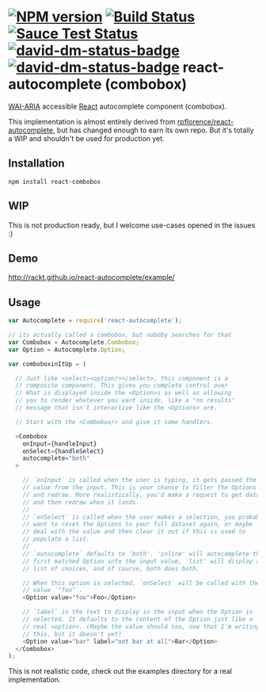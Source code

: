 [![NPM version](https://badge.fury.io/js/react-combobox.svg)](http://badge.fury.io/js/react-combobox) [![Build Status](https://travis-ci.org/jmreidy/react-combobox.svg?branch=master)](https://travis-ci.org/jmreidy/react-combobox) [![Sauce Test Status](https://saucelabs.com/buildstatus/rzrsharp_oss)](https://saucelabs.com/u/rzrsharp_oss) [![david-dm-status-badge](https://david-dm.org/jmreidy/react-combobox.svg)](https://david-dm.org/jmreidy/react-combobox#info=dependencies&view=table)
 [![david-dm-status-badge](https://david-dm.org/jmreidy/react-combobox/dev-status.svg)](https://david-dm.org/jmreidy/react-combobox#info=devDependencies&view=table)
react-autocomplete (combobox)
=============================

[WAI-ARIA][wai-aria] accessible [React][react] autocomplete component (combobox).

This implementation is almost entirely derived from [rpflorence/react-autocomplete](https://github.com/rpflorence/react-autocomplete), but has
changed enough to earn its own repo. But it's totally a WIP and shouldn't be used for production yet.

Installation
------------

`npm install react-combobox`

WIP
---

This is not production ready, but I welcome use-cases opened in the
issues :)

Demo
----

http://rackt.github.io/react-autocomplete/example/

Usage
-----

```js
var Autocomplete = require('react-autocomplete');

// its actually called a combobox, but noboby searches for that
var Combobox = Autocomplete.Combobox;
var Option = Autocomplete.Option;

var comboboxinItUp = (

  // Just like <select><option/></select>, this component is a
  // composite component. This gives you complete control over
  // What is displayed inside the <Option>s as well as allowing
  // you to render whatever you want inside, like a "no results"
  // message that isn't interactive like the <Options> are.

  // Start with the <Combobox/> and give it some handlers.

  <Combobox
    onInput={handleInput}
    onSelect={handleSelect}
    autocomplete="both"
  >

    // `onInput` is called when the user is typing, it gets passed the
    // value from the input. This is your chance to filter the Options
    // and redraw. More realistically, you'd make a request to get data
    // and then redraw when it lands.
    //
    // `onSelect` is called when the user makes a selection, you probably
    // want to reset the Options to your full dataset again, or maybe
    // deal with the value and then clear it out if this is used to
    // populate a list.
    //
    // `autocomplete` defaults to 'both'. 'inline' will autocomplete the
    // first matched Option into the input value, 'list' will display a
    // list of choices, and of course, both does both.

    // When this option is selected, `onSelect` will be called with the
    // value `"foo"`.
    <Option value="foo">Foo</Option>

    // `label` is the text to display in the input when the Option is
    // selected. It defaults to the content of the Option just like a
    // real <option>. (Maybe the value should too, now that I'm writing
    // this, but it doesn't yet)
    <Option value="bar" label="not bar at all">Bar</Option>
  </Combobox>
);
```

This is not realistic code, check out the examples directory for a real
implementation.

  [wai-aria]:http://www.w3.org/TR/wai-aria/roles#combobox
  [react]:http://facebook.github.io/react/

